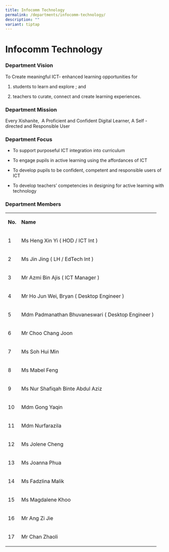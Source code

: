 ```yaml
---
title: Infocomm Technology
permalink: /departments/infocomm-technology/
description: ""
variant: tiptap
---
```

<h1><strong>Infocomm Technology</strong></h1>
<h3>Department Vision</h3>
<p>To Create meaningful ICT- enhanced learning opportunities for&nbsp;</p>
<ol data-tight="true" class="tight">
<li>
<p>students to learn and explore ; and&nbsp;</p>
</li>
<li>
<p>teachers to curate, connect and create learning experiences.</p>
</li>
</ol>
<h3>Department Mission</h3>
<p>Every Xishanite,&nbsp; A Proficient and Confident Digital Learner, A Self
- directed and Responsible User</p>
<h3>Department Focus</h3>
<ul data-tight="true" class="tight">
<li>
<p>To support purposeful ICT integration into curriculum</p>
</li>
<li>
<p>To engage pupils in active learning using the affordances of ICT</p>
</li>
<li>
<p>To develop pupils to be confident, competent and responsible users of
ICT</p>
</li>
<li>
<p>To develop teachers’ competencies in designing for active learning with
technology</p>
</li>
</ul>
<h3>Department Members</h3>
<table style="minWidth: 50px">
<colgroup>
<col>
<col>
</colgroup>
<tbody>
<tr>
<td rowspan="1" colspan="1">
<p><strong>No.</strong>
</p>
</td>
<td rowspan="1" colspan="1">
<p><strong>Name</strong>
</p>
</td>
</tr>
<tr>
<td rowspan="1" colspan="1">
<p>1</p>
</td>
<td rowspan="1" colspan="1">
<p>Ms Heng Xin Yi ( HOD / ICT Int )</p>
</td>
</tr>
<tr>
<td rowspan="1" colspan="1">
<p>2</p>
</td>
<td rowspan="1" colspan="1">
<p>Ms Jin Jing ( LH / EdTech Int )</p>
</td>
</tr>
<tr>
<td rowspan="1" colspan="1">
<p>3</p>
</td>
<td rowspan="1" colspan="1">
<p>Mr Azmi Bin Ajis ( ICT Manager )</p>
</td>
</tr>
<tr>
<td rowspan="1" colspan="1">
<p>4</p>
</td>
<td rowspan="1" colspan="1">
<p>Mr Ho Jun Wei, Bryan ( Desktop Engineer )</p>
</td>
</tr>
<tr>
<td rowspan="1" colspan="1">
<p>5</p>
</td>
<td rowspan="1" colspan="1">
<p>Mdm Padmanathan Bhuvaneswari ( Desktop Engineer )</p>
</td>
</tr>
<tr>
<td rowspan="1" colspan="1">
<p>6</p>
</td>
<td rowspan="1" colspan="1">
<p>Mr Choo Chang Joon</p>
</td>
</tr>
<tr>
<td rowspan="1" colspan="1">
<p>7</p>
</td>
<td rowspan="1" colspan="1">
<p>Ms Soh Hui Min</p>
</td>
</tr>
<tr>
<td rowspan="1" colspan="1">
<p>8</p>
</td>
<td rowspan="1" colspan="1">
<p>Ms Mabel Feng</p>
</td>
</tr>
<tr>
<td rowspan="1" colspan="1">
<p>9</p>
</td>
<td rowspan="1" colspan="1">
<p>Ms Nur Shafiqah Binte Abdul Aziz</p>
</td>
</tr>
<tr>
<td rowspan="1" colspan="1">
<p>10</p>
</td>
<td rowspan="1" colspan="1">
<p>Mdm Gong Yaqin</p>
</td>
</tr>
<tr>
<td rowspan="1" colspan="1">
<p>11</p>
</td>
<td rowspan="1" colspan="1">
<p>Mdm Nurfarazila</p>
</td>
</tr>
<tr>
<td rowspan="1" colspan="1">
<p>12</p>
</td>
<td rowspan="1" colspan="1">
<p>Ms Jolene Cheng</p>
</td>
</tr>
<tr>
<td rowspan="1" colspan="1">
<p>13</p>
</td>
<td rowspan="1" colspan="1">
<p>Ms Joanna Phua</p>
</td>
</tr>
<tr>
<td rowspan="1" colspan="1">
<p>14</p>
</td>
<td rowspan="1" colspan="1">
<p>Ms Fadzlina Malik</p>
</td>
</tr>
<tr>
<td rowspan="1" colspan="1">
<p>15</p>
</td>
<td rowspan="1" colspan="1">
<p>Ms Magdalene Khoo</p>
</td>
</tr>
<tr>
<td rowspan="1" colspan="1">
<p>16</p>
</td>
<td rowspan="1" colspan="1">
<p>Mr Ang Zi Jie</p>
</td>
</tr>
<tr>
<td rowspan="1" colspan="1">
<p>17</p>
</td>
<td rowspan="1" colspan="1">
<p>Mr Chan Zhaoli</p>
</td>
</tr>
</tbody>
</table>
<p></p>